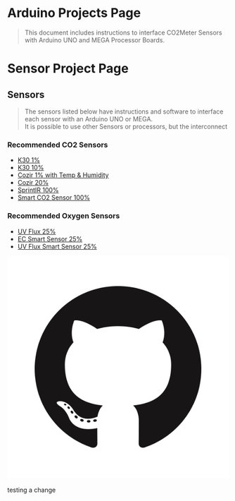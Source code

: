 # Arduino Projects Page
> This document includes instructions to interface CO2Meter Sensors with Arduino UNO and MEGA Processor Boards.
# Sensor Project Page


## Sensors
>The sensors listed below have instructions and software to interface each sensor with an Arduino UNO or MEGA.  
It is possible to use other Sensors or processors, but the interconnect 

### Recommended CO2 Sensors
- [K30 1%](https://www.co2meter.com/collections/sensors/products/k-30-co2-sensor-module)
- [K30 10%](https://www.co2meter.com/collections/sensors/products/k-30-3-co2-sensor)
- [Cozir 1% with Temp & Humidity](https://www.co2meter.com/collections/sensors/products/cozir-10000-ppm-co2-temperature-humidity-sensor)
- [Cozir 20%](https://www.co2meter.com/collections/sensors/products/cozir-wr-20-percent-co2-sensor)
- [SprintIR 100%](https://www.co2meter.com/collections/sensors/products/sprintir-100-percent-co2-sensor)
- [Smart CO2 Sensor 100%](https://www.co2meter.com/collections/sensors/products/minir-100-pct-co2-sensor?variant=51402837844)

### Recommended Oxygen Sensors
- [UV Flux 25%](https://www.co2meter.com/collections/sensors/products/25-percent-oxygen-sensor)
- [EC Smart Sensor 25%](https://www.co2meter.com/collections/sensors/products/25-percent-oxygen-sensor-1?variant=51004969108)
- [UV Flux Smart Sensor 25%](https://www.co2meter.com/collections/sensors/products/25-percent-oxygen-sensor?variant=51335834580)



![some image](/GitHub-Mark.png)

testing a change
